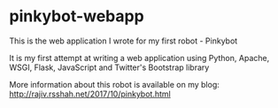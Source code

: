 # pinkybot-webapp

This is the web application I wrote for my first robot - Pinkybot

It is my first attempt at writing a web application using Python, Apache, WSGI, Flask, JavaScript and Twitter's Bootstrap library

More information about this robot is available on my blog: http://rajiv.rsshah.net/2017/10/pinkybot.html
